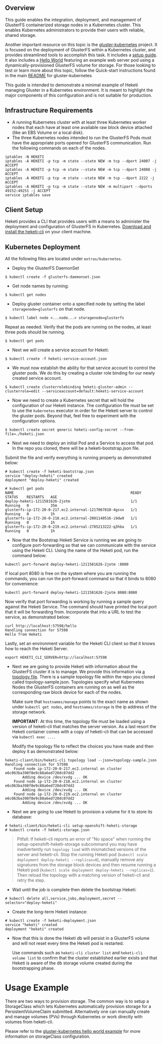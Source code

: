 ## Overview

This guide enables the integration, deployment, and management of GlusterFS containerized storage nodes in a Kubernetes cluster. This enables Kubernetes administrators to provide their users with reliable, shared storage.

Another important resource on this topic is the
[gluster-kubernetes](https://github.com/gluster/gluster-kubernetes) project.
It is focused on the deployment of GlusterFS within a Kubernetes cluster,
and provides streamlined tools to accomplish this task.
It includes a [setup guide](https://github.com/gluster/gluster-kubernetes/blob/master/docs/setup-guide.md).
It also includes a [Hello World](https://github.com/gluster/gluster-kubernetes/tree/master/docs/examples/hello_world)
featuring an example web server pod using a dynamically-provisioned
GlusterFS volume for storage. For those looking to test or learn more about
this topic, follow the Quick-start instructions found in the main
[README](https://github.com/gluster/gluster-kubernetes) for gluster-kubernetes

This guide is intended to demonstrate a minimal example of Heketi managing
Gluster in a Kubernetes environment. It is meant to highlight the major
components of this configuration and is not suitable for production.

## Infrastructure Requirements

* A running Kubernetes cluster with at least three Kubernetes worker nodes
  that each have at least one available raw block device attached
  (like an EBS Volume or a local disk).
* The three Kubernetes nodes intended to run the GlusterFS Pods must have the appropriate ports opened for GlusterFS communication. Run the following commands on each of the nodes.
```
iptables -N HEKETI
iptables -A HEKETI -p tcp -m state --state NEW -m tcp --dport 24007 -j ACCEPT
iptables -A HEKETI -p tcp -m state --state NEW -m tcp --dport 24008 -j ACCEPT
iptables -A HEKETI -p tcp -m state --state NEW -m tcp --dport 2222 -j ACCEPT
iptables -A HEKETI -p tcp -m state --state NEW -m multiport --dports 49152:49251 -j ACCEPT
service iptables save
```

## Client Setup

Heketi provides a CLI that provides users with a means to administer
the deployment and configuration of GlusterFS in Kubernetes.
[Download and install the heketi-cli](https://github.com/heketi/heketi/releases)
on your client machine.

## Kubernetes Deployment
All the following files are located under `extras/kubernetes`.

* Deploy the GlusterFS DaemonSet

```
$ kubectl create -f glusterfs-daemonset.json
```

* Get node names by running:

```
$ kubectl get nodes
```

* Deploy gluster container onto a specified node by setting the
  label `storagenode=glusterfs` on that node.

```
$ kubectl label node <...node...> storagenode=glusterfs
```

Repeat as needed. Verify that the pods are running on the nodes, at least
three pods should be running.

```
$ kubectl get pods
```

* Next we will create a service account for Heketi:

```
$ kubectl create -f heketi-service-account.json
```

* We must now establish the ability for that service account to control
  the gluster pods. We do this by creating a cluster role binding for
  our newly created service account.

```
$ kubectl create clusterrolebinding heketi-gluster-admin --clusterrole=edit --serviceaccount=default:heketi-service-account
```

* Now we need to create a Kubernetes secret that will hold the configuration
  of our Heketi instance. The configuration file must be set to use the
  `kubernetes` executor in order for the Heketi server to control the
  gluster pods. Beyond that, feel free to experiment with the configuration
  options.

```
$ kubectl create secret generic heketi-config-secret --from-file=./heketi.json
```

* Next we need to deploy an initial Pod and a Service to access that pod.
  In the repo you cloned, there will be a heketi-bootstrap.json file.

Submit the file and verify everything is running properly as demonstrated below:

```
# kubectl create -f heketi-bootstrap.json
service "deploy-heketi" created
deployment "deploy-heketi" created

# kubectl get pods
NAME                                                      READY     STATUS    RESTARTS   AGE
deploy-heketi-1211581626-2jotm                            1/1       Running   0          35m
glusterfs-ip-172-20-0-217.ec2.internal-1217067810-4gsvx   1/1       Running   0          1h
glusterfs-ip-172-20-0-218.ec2.internal-2001140516-i9dw9   1/1       Running   0          1h
glusterfs-ip-172-20-0-219.ec2.internal-2785213222-q3hba   1/1       Running   0          1h
```

* Now that the Bootstrap Heketi Service is running we are going to configure port-forwarding so that we can communicate with the service using the Heketi CLI. Using the name of the Heketi pod, run the command below:

`kubectl port-forward deploy-heketi-1211581626-2jotm :8080`

If local port 8080 is free on the system where you are running the commands,
you can run the port-forward command so that it binds to 8080 for convenience:

`kubectl port-forward deploy-heketi-1211581626-2jotm 8080:8080`

Now verify that port forwarding is working by running a sample query
against the Heketi Service. The command should have printed the local port
that it will be forwarding from. Incorporate that into a URL to test the
service, as demonstrated below:

```
curl http://localhost:57598/hello
Handling connection for 57598
Hello from Heketi
```

Lastly, set an environment variable for the Heketi CLI client so that it knows how to reach the Heketi Server.

`export HEKETI_CLI_SERVER=http://localhost:57598`

* Next we are going to provide Heketi with information about the GlusterFS
  cluster it is to manage. We provide this information via
  [a topology file](./topology.md). There is a sample topology file within
  the repo you cloned called topology-sample.json. Topologies specify what
  Kubernetes Nodes the GlusterFS containers are running on as well as the
  corresponding raw block device for each of the nodes.

  Make sure that `hostnames/manage` points to the exact name as shown
  under `kubectl get nodes`, and `hostnames/storage` is the ip address
  of the storage network.

  **IMPORTANT**: At this time, the topology file must be loaded using a version
  of heketi-cli that matches the server version. As a last resort the Heketi
  container comes with a copy of heketi-cli that can be accessed via
  `kubectl exec ...`.

  Modify the topology file to reflect the choices you have made and then
  deploy it as demonstrated below:

```
heketi-client/bin/heketi-cli topology load --json=topology-sample.json
Handling connection for 57598
	Found node ip-172-20-0-217.ec2.internal on cluster e6c063ba398f8e9c88a6ed720dc07dd2
		Adding device /dev/xvdg ... OK
	Found node ip-172-20-0-218.ec2.internal on cluster e6c063ba398f8e9c88a6ed720dc07dd2
		Adding device /dev/xvdg ... OK
	Found node ip-172-20-0-219.ec2.internal on cluster e6c063ba398f8e9c88a6ed720dc07dd2
		Adding device /dev/xvdg ... OK
```

* Next we are going to use Heketi to provision a volume for it to store its database:

```
# heketi-client/bin/heketi-cli setup-openshift-heketi-storage
# kubectl create -f heketi-storage.json
```

> Pitfall: If heketi-cli reports an error of "No space"
  when running the setup-openshift-heketi-storage subcommand you may
  have inadvertently run `topology load` with mismatched versions of the
  server and heketi-cli. Stop the running Heketi pod
  (`kubectl scale deployment deploy-heketi --replicas=0`), manually remove any
  signatures from the storage block devices and then resume running a
  Heketi pod (`kubectl scale deployment deploy-heketi --replicas=1`). Then
  reload the topology with a matching version of heketi-cli and retry the step.

* Wait until the job is complete then delete the bootstrap Heketi:

```
# kubectl delete all,service,jobs,deployment,secret --selector="deploy-heketi"
```

* Create the long-term Heketi instance:

```
# kubectl create -f heketi-deployment.json
service "heketi" created
deployment "heketi" created
```

* Now that this is done the Heketi db will persist in a GlusterFS volume
  and will not reset every time the Heketi pod is restarted.

  Use commands such as `heketi-cli cluster list` and `heketi-cli volume list`
  to confirm that the cluster established earlier exists and that
  Heketi is aware of the db storage volume created during the bootstrapping
  phase.

# Usage Example

There are two ways to provision storage. The common way is to setup a
StorageClass which lets Kubernetes automatically provision storage for a
PersistentVolumeClaim submitted. Alternatively one can manually create and
manage volumes (PVs) through Kubernetes or work directly with volumes
from heketi-cli.

Please refer to the [gluster-kubernetes hello world example](https://github.com/gluster/gluster-kubernetes/blob/master/docs/examples/hello_world/README.md)
for more information on storageClass configuration.
